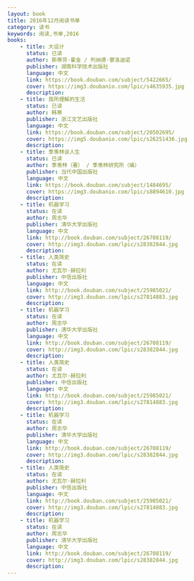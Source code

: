 ```yaml
---
layout: book
title: 2016年12月阅读书单
category: 读书
keywords: 阅读,书单,2016
books: 
    - title: 大设计
      status: 已读
      author: 斯蒂芬·霍金 / 列纳德·蒙洛迪诺
      publisher: 湖南科学技术出版社
      language: 中文
      link: https://book.douban.com/subject/5422665/           
      cover: https://img3.doubanio.com/lpic/s4635935.jpg
      description: 
    - title: 我所理解的生活
      status: 已读
      author: 韩寒
      publisher: 浙江文艺出版社
      language: 中文
      link: https://book.douban.com/subject/20502695/          
      cover: https://img5.doubanio.com/lpic/s26251436.jpg
      description: 
    - title: 季羡林谈人生
      status: 已读
      author: 季羡林（著） / 季羡林研究所（编） 
      publisher: 当代中国出版社
      language: 中文
      link: https://book.douban.com/subject/1484695/           
      cover: https://img3.doubanio.com/lpic/s8894610.jpg
      description: 
    - title: 机器学习
      status: 在读
      author: 周志华
      publisher: 清华大学出版社
      language: 中文
      link: http://book.douban.com/subject/26708119/          
      cover: http://img3.douban.com/lpic/s28382844.jpg
      description: 
    - title: 人类简史
      status: 在读
      author: 尤瓦尔·赫拉利 
      publisher: 中信出版社
      language: 中文
      link: http://book.douban.com/subject/25985021/          
      cover: http://img3.douban.com/lpic/s27814883.jpg
      description: 
    - title: 机器学习
      status: 在读
      author: 周志华
      publisher: 清华大学出版社
      language: 中文
      link: http://book.douban.com/subject/26708119/          
      cover: http://img3.douban.com/lpic/s28382844.jpg
      description: 
    - title: 人类简史
      status: 在读
      author: 尤瓦尔·赫拉利 
      publisher: 中信出版社
      language: 中文
      link: http://book.douban.com/subject/25985021/          
      cover: http://img3.douban.com/lpic/s27814883.jpg
      description: 
    - title: 机器学习
      status: 在读
      author: 周志华
      publisher: 清华大学出版社
      language: 中文
      link: http://book.douban.com/subject/26708119/          
      cover: http://img3.douban.com/lpic/s28382844.jpg
      description: 
    - title: 人类简史
      status: 在读
      author: 尤瓦尔·赫拉利 
      publisher: 中信出版社
      language: 中文
      link: http://book.douban.com/subject/25985021/          
      cover: http://img3.douban.com/lpic/s27814883.jpg
      description: 
    - title: 机器学习
      status: 在读
      author: 周志华
      publisher: 清华大学出版社
      language: 中文
      link: http://book.douban.com/subject/26708119/          
      cover: http://img3.douban.com/lpic/s28382844.jpg
      description: 
---
```





     
  